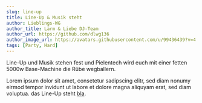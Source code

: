 ```yaml
---
slug: line-up
title: Line-Up & Musik steht
author: Lieblings-WG
author_title: Lärm & Liebe DJ-Team
author_url: https://github.com/dlwg136
author_image_url: https://avatars.githubusercontent.com/u/99436439?v=4
tags: [Party, Hard]
---
```


Line-Up und Musik stehen fest und Pielentech wird euch mit einer fetten 5000w Base-Machine die Rübe wegballern. 

Lorem ipsum dolor sit amet, consetetur sadipscing elitr, sed diam nonumy eirmod tempor invidunt ut labore et dolore magna aliquyam erat, sed diam voluptua.
das Line-Up steht [bla](https://lieblingswg.github.io/laerm-und-liebe/docs/).
